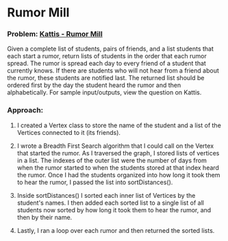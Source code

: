 # Rumor Mill
### Problem: [Kattis - Rumor Mill](https://utah.kattis.com/problems/utah.rumormill)
Given a complete list of students, pairs of friends, and a list students that each start a rumor, return lists of students in the order that each rumor spread. The rumor is spread each day to every friend of a student that currently knows. If there are students who will not hear from a friend about the rumor, these students are notified last. The returned list should be ordered first by the day the student heard the rumor and then alphabetically. For sample input/outputs, view the question on Kattis. 

### Approach:
1. I created a Vertex class to store the name of the student and a list of the Vertices connected to it (its friends).

2. I wrote a Breadth First Search algorithm that I could call on the Vertex that started the rumor. As I traversed the graph, I stored lists of vertices in a list. The indexes of the outer list were the number of days from when the rumor started to when the students stored at that index heard the rumor. Once I had the students organized into how long it took them to hear the rumor, I passed the list into sortDistances(). 

3. Inside sortDistances() I sorted each inner list of Vertices by the student's names. I then added each sorted list to a single list of all students now sorted by how long it took them to hear the rumor, and then by their name. 

4. Lastly, I ran a loop over each rumor and then returned the sorted lists.
